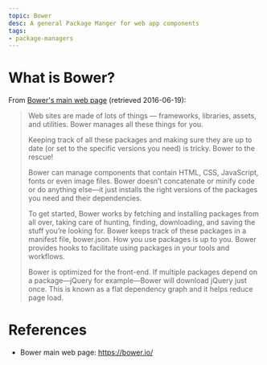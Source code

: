 ```yaml
---
topic: Bower
desc: A general Package Manger for web app components
tags:
- package-managers
---
```



# What is Bower?

From [Bower's main web page](https://bower.io/) (retrieved 2016-06-19):

> Web sites are made of lots of things — frameworks, libraries, assets, and utilities. Bower manages all these things for you.
>
> Keeping track of all these packages and making sure they are up to date (or set to the specific versions you need) is tricky. Bower to the rescue!
>
> Bower can manage components that contain HTML, CSS, JavaScript, fonts or even image files. 
> Bower doesn’t concatenate or minify code or do anything else&mdash;it just installs
> the right versions of the packages you need and their dependencies.
>
> To get started, Bower works by fetching and installing packages from all over, 
> taking care of hunting, finding, downloading, and saving the stuff you’re looking for. 
> Bower keeps track of these packages in a manifest file, bower.json. 
> How you use packages is up to you. 
> Bower provides hooks to facilitate using packages in your tools and workflows.
>
> Bower is optimized for the front-end. If multiple packages depend on a package&mdash;jQuery for example&mdash;Bower
> will download jQuery just once. This is known as a flat dependency graph and it helps reduce page load.

# References

* Bower main web page: <https://bower.io/>
